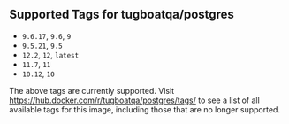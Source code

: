 ## Supported Tags for tugboatqa/postgres

* `9.6.17`, `9.6`, `9`
* `9.5.21`, `9.5`
* `12.2`, `12`, `latest`
* `11.7`, `11`
* `10.12`, `10`

The above tags are currently supported. Visit https://hub.docker.com/r/tugboatqa/postgres/tags/ to see a list of all available tags for this image, including those that are no longer supported.
